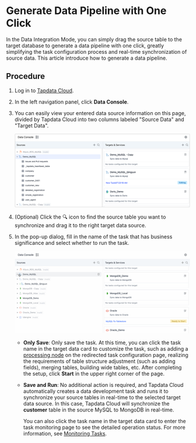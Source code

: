 # Generate Data Pipeline with One Click

In the Data Integration Mode, you can simply drag the source table to the target database to generate a data pipeline with one click, greatly simplifying the task configuration process and real-time synchronization of source data. This article introduce how to generate a data pipeline.

## Procedure

1. Log in to [Tapdata Cloud](https://cloud.tapdata.net/console/v3/).

2. In the left navigation panel, click **Data Console**.

3. You can easily view your entered data source information on this page, divided by Tapdata Cloud into two columns labeled "Source Data" and "Target Data".

   ![Data Integration Mode Page](../../../images/view_etl_dashboard.png)

4. (Optional) Click the 🔍 icon to find the source table you want to synchronize and drag it to the right target data source.

5. In the pop-up dialog, fill in the name of the task that has business significance and select whether to run the task.

   ![Create Task](../../../images/create_etl_task.gif)

   - **Only Save**: Only save the task. At this time, you can click the task name in the target data card to customize the task, such as adding a [processing node](http://localhost:3000/cloud/user-guide/data-development/process-node) on the redirected task configuration page, realizing the requirements of table structure adjustment (such as adding fields), merging tables, building wide tables, etc. After completing the setup, click **Start** in the upper right corner of the page.

   - **Save and Run**: No additional action is required, and Tapdata Cloud automatically creates a data development task and runs it to synchronize your source tables in real-time to the selected target data source. In this case, Tapdata Cloud will synchronize the **customer** table in the source MySQL to MongoDB in real-time.

      You can also click the task name in the target data card to enter the task monitoring page to see the detailed operation status. For more information, see [Monitoring Tasks](../../data-development/monitor-task.md).

